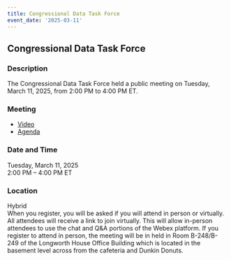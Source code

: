 ```yaml
---
title: Congressional Data Task Force  
event_date: '2025-03-11'
---
```


## Congressional Data Task Force  

### Description  
The Congressional Data Task Force held a public meeting on Tuesday, March 11, 2025, from 2:00 PM to 4:00 PM ET. 
  
### Meeting  
* [Video](https://vimeo.com/1065894634/e6d9a6d9ef)  
* [Agenda](https://usgpo.github.io/innovation/resources/CDTF20250311/CDTF-Agenda-March-11-2025.pdf)   
         
### Date and Time  
Tuesday, March 11, 2025  
2:00 PM – 4:00 PM ET  

### Location  
Hybrid  
When you register, you will be asked if you will attend in person or virtually. All attendees will receive a link to join virtually. This will allow in-person attendees to use the chat and Q&A portions of the Webex platform. If you register to attend in person, the meeting will be in held in Room B-248/B-249 of the Longworth House Office Building which is located in the basement level across from the cafeteria and Dunkin Donuts.  


 


